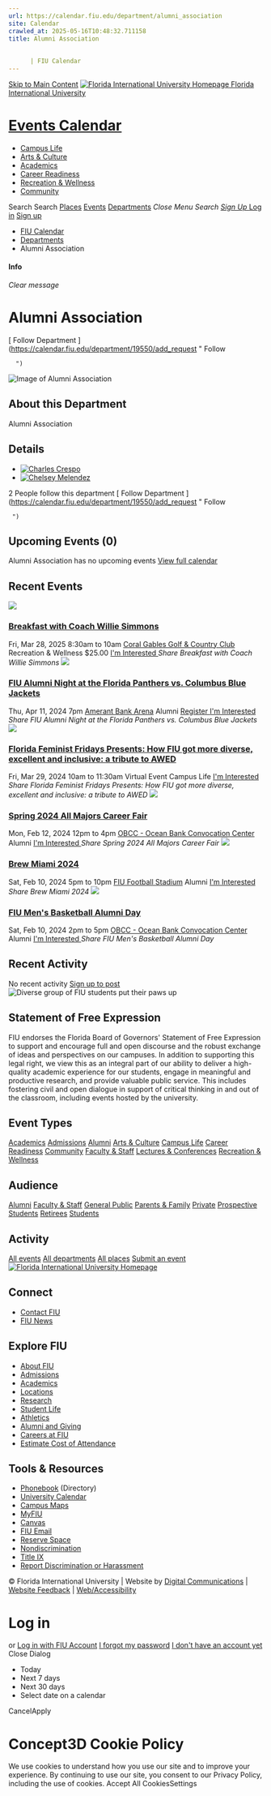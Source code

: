 ```yaml
---
url: https://calendar.fiu.edu/department/alumni_association
site: Calendar
crawled_at: 2025-05-16T10:48:32.711158
title: Alumni Association
    
    
      | FIU Calendar
---
```


[Skip to Main Content](https://calendar.fiu.edu/department/alumni_association#main-content)
[![Florida International University Homepage](https://digicdn.fiu.edu/core/_assets/images/logo-top.png) Florida International University](https://www.fiu.edu)
# [Events Calendar ](https://calendar.fiu.edu/)
  * [Campus Life](https://calendar.fiu.edu/calendar?event_types%5B%5D=127595)
  * [Arts & Culture](https://calendar.fiu.edu/calendar?event_types%5B%5D=127590)
  * [Academics](https://calendar.fiu.edu/calendar?event_types%5B%5D=127582)
  * [Career Readiness](https://calendar.fiu.edu/calendar?event_types%5B%5D=127584)
  * [Recreation & Wellness](https://calendar.fiu.edu/calendar?event_types%5B%5D=127603)
  * [Community](https://calendar.fiu.edu/calendar?event_types%5B%5D=127601)


Search Search
[Places](https://calendar.fiu.edu/search/places) [Events](https://calendar.fiu.edu/calendar) [Departments](https://calendar.fiu.edu/search/departments)
_Close Menu_
_Search_ [ _Sign Up_ ](https://calendar.fiu.edu/signup?school_id=234)
[Log in](https://calendar.fiu.edu/auth/shib_login?previous_url=https%3A%2F%2Fcalendar.fiu.edu%2Fdepartment%2Falumni_association) [Sign up](https://calendar.fiu.edu/signup?school_id=234)
  * [FIU Calendar](https://calendar.fiu.edu/)
  * [Departments](https://calendar.fiu.edu/browse/departments)
  * Alumni Association


#### Info
_Clear message_
# Alumni Association
[ Follow Department ](https://calendar.fiu.edu/department/19550/add_request "
       Follow
       
      ")
![Image of Alumni Association](https://localist-images.azureedge.net/photos/624058/card/6f3567bdf86c604e2edfd1647e49fb40d47088d6.jpg)
## About this Department
Alumni Association
## Details
  * [![Charles Crespo](https://localist-images.azureedge.net/photos/664326/small/7eb1b843932ccca9c16245cc99f64d88370c9c69.jpg)](https://calendar.fiu.edu/chacresp_863)
  * [![Chelsey Melendez](https://localist-images.azureedge.net/photos/664326/small/7eb1b843932ccca9c16245cc99f64d88370c9c69.jpg)](https://calendar.fiu.edu/cmelende_381)


2 People follow this department
[ Follow Department ](https://calendar.fiu.edu/department/19550/add_request "
      Follow
      
     ")
## Upcoming Events (0)
Alumni Association has no upcoming events
[View full calendar](https://calendar.fiu.edu/department/alumni_association/calendar)
## Recent Events
[ ![](https://localist-images.azureedge.net/photos/48967883844857/card/6d1d0fdc35ee790edda7973c5441282197623cbc.jpg) ](https://calendar.fiu.edu/event/breakfast-with-coach-willie-simmons)
### [Breakfast with Coach Willie Simmons](https://calendar.fiu.edu/event/breakfast-with-coach-willie-simmons)
Fri, Mar 28, 2025 8:30am to 10am 
[ Coral Gables Golf & Country Club](https://calendar.fiu.edu/event/breakfast-with-coach-willie-simmons)
Recreation & Wellness
$25.00
[ I'm Interested ](https://calendar.fiu.edu/event/48967774349216/confirm?instance_id=48967774350241&return=https%3A%2F%2Fcalendar.fiu.edu%2Fdepartment%2Falumni_association)
_Share Breakfast with Coach Willie Simmons_
[ ![](https://localist-images.azureedge.net/photos/45887484143383/card/c46fb31f373c980f741e09b9c9643877a7873f4f.jpg) ](https://calendar.fiu.edu/event/fiu-alumni-night-at-the-florida-panthers-2024)
### [FIU Alumni Night at the Florida Panthers vs. Columbus Blue Jackets](https://calendar.fiu.edu/event/fiu-alumni-night-at-the-florida-panthers-2024)
Thu, Apr 11, 2024 7pm 
[ Amerant Bank Arena](https://calendar.fiu.edu/event/fiu-alumni-night-at-the-florida-panthers-2024)
Alumni
[ Register ](https://go.fiu.edu/FloridaPanthers) [ I'm Interested ](https://calendar.fiu.edu/event/45887454501229/confirm?instance_id=45887454556526&return=https%3A%2F%2Fcalendar.fiu.edu%2Fdepartment%2Falumni_association)
_Share FIU Alumni Night at the Florida Panthers vs. Columbus Blue Jackets_
[ ![](https://localist-images.azureedge.net/photos/45933160563009/card/f96e9ba0b56bbe5a7b671097df3ea330fbd353ed.jpg) ](https://calendar.fiu.edu/event/florida-feminist-fridays-presents-how-fiu-got-more-diverse-excellent-and-inclusive-a-tribute-to-awed)
### [Florida Feminist Fridays Presents: How FIU got more diverse, excellent and inclusive: a tribute to AWED](https://calendar.fiu.edu/event/florida-feminist-fridays-presents-how-fiu-got-more-diverse-excellent-and-inclusive-a-tribute-to-awed)
Fri, Mar 29, 2024 10am to 11:30am 
Virtual Event 
Campus Life
[ I'm Interested ](https://calendar.fiu.edu/event/45933160460595/confirm?instance_id=45933160461620&return=https%3A%2F%2Fcalendar.fiu.edu%2Fdepartment%2Falumni_association)
_Share Florida Feminist Fridays Presents: How FIU got more diverse, excellent and inclusive: a tribute to AWED_
[ ![](https://localist-images.azureedge.net/photos/45383996396714/card/7876404a009a6c8166b10417a658d085f3f3f6c3.jpg) ](https://calendar.fiu.edu/event/spring_2024_all_majors_career_fair)
### [Spring 2024 All Majors Career Fair](https://calendar.fiu.edu/event/spring_2024_all_majors_career_fair)
Mon, Feb 12, 2024 12pm to 4pm 
[ OBCC - Ocean Bank Convocation Center](https://calendar.fiu.edu/OBCC)
Alumni
[ I'm Interested ](https://calendar.fiu.edu/event/45383987340592/confirm?instance_id=45383987350833&return=https%3A%2F%2Fcalendar.fiu.edu%2Fdepartment%2Falumni_association)
_Share Spring 2024 All Majors Career Fair_
[ ![](https://localist-images.azureedge.net/photos/45383428426277/card/f590a6db6e6dcc9678b9cf3e2cf4d90405f2f79f.jpg) ](https://calendar.fiu.edu/event/brew_miami_2024_3575)
### [Brew Miami 2024](https://calendar.fiu.edu/event/brew_miami_2024_3575)
Sat, Feb 10, 2024 5pm to 10pm 
[ FIU Football Stadium](https://calendar.fiu.edu/event/brew_miami_2024_3575)
Alumni
[ I'm Interested ](https://calendar.fiu.edu/event/45383423696907/confirm?instance_id=45383423708172&return=https%3A%2F%2Fcalendar.fiu.edu%2Fdepartment%2Falumni_association)
_Share Brew Miami 2024_
[ ![](https://localist-images.azureedge.net/photos/45383598478500/card/541618d1449d3098d8947c2a659429b745f7545a.jpg) ](https://calendar.fiu.edu/event/fiu_mens_basketball_alumni_day)
### [FIU Men's Basketball Alumni Day](https://calendar.fiu.edu/event/fiu_mens_basketball_alumni_day)
Sat, Feb 10, 2024 2pm to 5pm 
[ OBCC - Ocean Bank Convocation Center](https://calendar.fiu.edu/OBCC)
Alumni
[ I'm Interested ](https://calendar.fiu.edu/event/45383587835935/confirm?instance_id=45383587846176&return=https%3A%2F%2Fcalendar.fiu.edu%2Fdepartment%2Falumni_association)
_Share FIU Men's Basketball Alumni Day_
## Recent Activity
No recent activity
[Sign up to post](https://calendar.fiu.edu/auth/shib_login?previous_url=https%3A%2F%2Fcalendar.fiu.edu%2Fdepartment%2Falumni_association)
![Diverse group of FIU students put their paws up](https://www.fiu.edu/_assets/images/thumbnail-students-paw.jpg)
## Statement of Free Expression
FIU endorses the Florida Board of Governors' Statement of Free Expression to support and encourage full and open discourse and the robust exchange of ideas and perspectives on our campuses. In addition to supporting this legal right, we view this as an integral part of our ability to deliver a high-quality academic experience for our students, engage in meaningful and productive research, and provide valuable public service. This includes fostering civil and open dialogue in support of critical thinking in and out of the classroom, including events hosted by the university.
## Event Types
[Academics](https://calendar.fiu.edu/calendar?event_types%5B%5D=127582)
[Admissions](https://calendar.fiu.edu/calendar?event_types%5B%5D=127583)
[Alumni](https://calendar.fiu.edu/calendar?event_types%5B%5D=127589)
[Arts & Culture](https://calendar.fiu.edu/calendar?event_types%5B%5D=127590)
[Campus Life](https://calendar.fiu.edu/calendar?event_types%5B%5D=127595)
[Career Readiness](https://calendar.fiu.edu/calendar?event_types%5B%5D=127584)
[Community](https://calendar.fiu.edu/calendar?event_types%5B%5D=127601)
[Faculty & Staff](https://calendar.fiu.edu/calendar?event_types%5B%5D=127602)
[Lectures & Conferences](https://calendar.fiu.edu/calendar?event_types%5B%5D=127587)
[Recreation & Wellness](https://calendar.fiu.edu/calendar?event_types%5B%5D=127603)
## Audience
[Alumni](https://calendar.fiu.edu/calendar?event_types%5B%5D=121721)
[Faculty & Staff](https://calendar.fiu.edu/calendar?event_types%5B%5D=121720)
[General Public](https://calendar.fiu.edu/calendar?event_types%5B%5D=121722)
[Parents & Family](https://calendar.fiu.edu/calendar?event_types%5B%5D=36918157286658)
[Private](https://calendar.fiu.edu/calendar?event_types%5B%5D=129753)
[Prospective Students](https://calendar.fiu.edu/calendar?event_types%5B%5D=121723)
[Retirees](https://calendar.fiu.edu/calendar?event_types%5B%5D=37290279036119)
[Students](https://calendar.fiu.edu/calendar?event_types%5B%5D=121719)
## Activity
[All events](https://calendar.fiu.edu/department/alumni_association/calendar)
[All departments](https://calendar.fiu.edu/search/departments)
[All places](https://calendar.fiu.edu/browse/places)
[Submit an event](https://calendar.fiu.edu/admin/events/new/basic-information)
[ ![Florida International University Homepage](https://digicdn.fiu.edu/core/_assets/images/footer-logo.svg) ](https://www.fiu.edu/)
## Connect
  * [Contact FIU](https://www.fiu.edu/about/contact-us/index.html)
  * [FIU News](https://news.fiu.edu/)


## Explore FIU
  * [About FIU](https://www.fiu.edu/about/index.html)
  * [Admissions](https://www.fiu.edu/admissions/index.html)
  * [Academics](https://www.fiu.edu/academics/index.html)
  * [Locations](https://www.fiu.edu/locations/index.html)
  * [Research](https://www.fiu.edu/research/index.html)
  * [Student Life](https://www.fiu.edu/student-life/index.html)
  * [Athletics](https://www.fiu.edu/athletics/index.html)
  * [Alumni and Giving](https://www.fiu.edu/alumni-and-giving/index.html)
  * [Careers at FIU](https://hr.fiu.edu/careers/)
  * [Estimate Cost of Attendance](https://onestop.fiu.edu/finances/estimate-your-costs/)


## Tools & Resources
  * [Phonebook](https://phonebook.fiu.edu) (Directory)
  * [University Calendar](https://calendar.fiu.edu/)
  * [Campus Maps](https://campusmaps.fiu.edu/)
  * [MyFIU](https://my.fiu.edu/)
  * [Canvas](https://canvas.fiu.edu)
  * [FIU Email](http://mail.fiu.edu/)
  * [Reserve Space](https://reservespace.fiu.edu/make-reservation/)
  * [Nondiscrimination](https://ace.fiu.edu/civil-rights-and-accessibility/harassment-and-discrimination/)
  * [Title IX](https://ace.fiu.edu/title-ix/)
  * [Report Discrimination or Harassment](https://report.fiu.edu/)


© Florida International University  | Website by [Digital Communications](https://stratcomm.fiu.edu/digital-print/websites/) | [Website Feedback](https://webforms.fiu.edu/view.php?id=370774&element_5=https://calendar.fiu.edu/https://calendar.fiu.edu/) | [Web/Accessibility](https://accessibility.fiu.edu/)
# Log in
or
[Log in with FIU Account](https://calendar.fiu.edu/auth/shib_login?previous_url=https%3A%2F%2Fcalendar.fiu.edu%2Fdepartment%2Falumni_association)
[I forgot my password](https://calendar.fiu.edu/auth/forgot) [I don't have an account yet](https://calendar.fiu.edu/signup?school_id=234)
Close Dialog
  * Today
  * Next 7 days
  * Next 30 days
  * Select date on a calendar


CancelApply
# Concept3D Cookie Policy
We use cookies to understand how you use our site and to improve your experience. By continuing to use our site, you consent to our Privacy Policy, including the use of cookies. 
Accept All CookiesSettings
